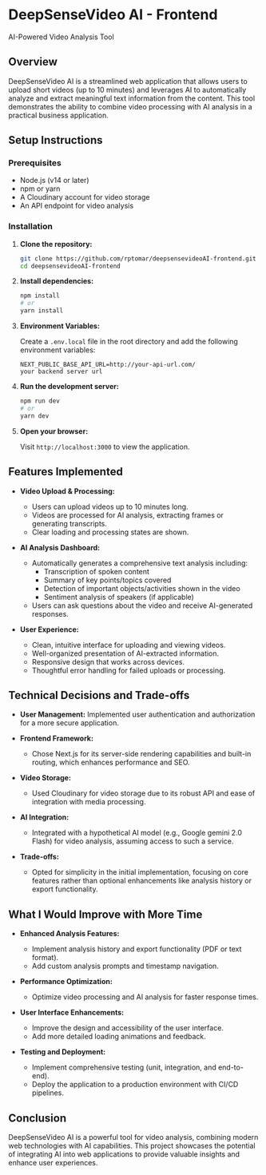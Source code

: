 # DeepSenseVideo AI - Frontend

AI-Powered Video Analysis Tool

## Overview

DeepSenseVideo AI is a streamlined web application that allows users to upload short videos (up to 10 minutes) and leverages AI to automatically analyze and extract meaningful text information from the content. This tool demonstrates the ability to combine video processing with AI analysis in a practical business application.

## Setup Instructions

### Prerequisites

- Node.js (v14 or later)
- npm or yarn
- A Cloudinary account for video storage
- An API endpoint for video analysis

### Installation

1. **Clone the repository:**

   ```bash
   git clone https://github.com/rptomar/deepsensevideoAI-frontend.git
   cd deepsensevideoAI-frontend
   ```

2. **Install dependencies:**

   ```bash
   npm install
   # or
   yarn install
   ```

3. **Environment Variables:**

   Create a `.env.local` file in the root directory and add the following environment variables:

   ```plaintext
   NEXT_PUBLIC_BASE_API_URL=http://your-api-url.com/
   your backend server url
   ```

4. **Run the development server:**

   ```bash
   npm run dev
   # or
   yarn dev
   ```

5. **Open your browser:**

   Visit `http://localhost:3000` to view the application.

## Features Implemented

- **Video Upload & Processing:**
  - Users can upload videos up to 10 minutes long.
  - Videos are processed for AI analysis, extracting frames or generating transcripts.
  - Clear loading and processing states are shown.

- **AI Analysis Dashboard:**
  - Automatically generates a comprehensive text analysis including:
    - Transcription of spoken content
    - Summary of key points/topics covered
    - Detection of important objects/activities shown in the video
    - Sentiment analysis of speakers (if applicable)
  - Users can ask questions about the video and receive AI-generated responses.

- **User Experience:**
  - Clean, intuitive interface for uploading and viewing videos.
  - Well-organized presentation of AI-extracted information.
  - Responsive design that works across devices.
  - Thoughtful error handling for failed uploads or processing.

## Technical Decisions and Trade-offs

- **User Management:** Implemented user authentication and authorization for a more secure application.

- **Frontend Framework:**
  - Chose Next.js for its server-side rendering capabilities and built-in routing, which enhances performance and SEO.

- **Video Storage:**
  - Used Cloudinary for video storage due to its robust API and ease of integration with media processing.

- **AI Integration:**
  - Integrated with a hypothetical AI model (e.g., Google gemini 2.0 Flash) for video analysis, assuming access to such a service.

- **Trade-offs:**
  - Opted for simplicity in the initial implementation, focusing on core features rather than optional enhancements like analysis history or export functionality.

## What I Would Improve with More Time

- **Enhanced Analysis Features:**
  - Implement analysis history and export functionality (PDF or text format).
  - Add custom analysis prompts and timestamp navigation.

- **Performance Optimization:**
  - Optimize video processing and AI analysis for faster response times.

- **User Interface Enhancements:**
  - Improve the design and accessibility of the user interface.
  - Add more detailed loading animations and feedback.

- **Testing and Deployment:**
  - Implement comprehensive testing (unit, integration, and end-to-end).
  - Deploy the application to a production environment with CI/CD pipelines.

## Conclusion

DeepSenseVideo AI is a powerful tool for video analysis, combining modern web technologies with AI capabilities. This project showcases the potential of integrating AI into web applications to provide valuable insights and enhance user experiences.

